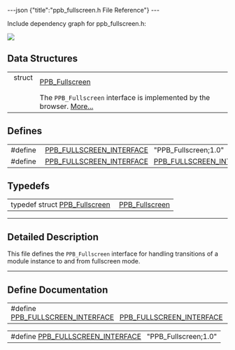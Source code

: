 ---json {"title":"ppb\_fullscreen.h File Reference"} ---

Include dependency graph for ppb\_fullscreen.h:

![](/docs/native-client/pepper_dev/c/ppb__fullscreen_8h__incl.png)

Data Structures
---------------

<table><tbody><tr class="odd"><td style="text-align: right;">struct  </td><td><a href="/docs/native-client/pepper_dev/c/struct_p_p_b___fullscreen__1__0/" class="el">PPB_Fullscreen</a></td></tr><tr class="even"><td style="text-align: right;"> </td><td>The <code>PPB_Fullscreen</code> interface is implemented by the browser. <a href="/docs/native-client/pepper_dev/c/struct_p_p_b___fullscreen__1__0#details">More...</a><br />
</td></tr></tbody></table>

Defines
-------

<table><tbody><tr class="odd"><td style="text-align: right;">#define </td><td><a href="/docs/native-client/pepper_dev/c/ppb__fullscreen_8h#a4c01a722d680c2ddb2acb8eb84567b96" class="el">PPB_FULLSCREEN_INTERFACE</a>   "PPB_Fullscreen;1.0"</td></tr><tr class="even"><td style="text-align: right;">#define </td><td><a href="/docs/native-client/pepper_dev/c/ppb__fullscreen_8h#ac9eade8043cf2d61bf195d9fa880fb34" class="el">PPB_FULLSCREEN_INTERFACE</a>   <a href="/docs/native-client/pepper_dev/c/ppb__fullscreen_8h#a4c01a722d680c2ddb2acb8eb84567b96" class="el">PPB_FULLSCREEN_INTERFACE</a></td></tr></tbody></table>

Typedefs
--------

<table><tbody><tr class="odd"><td style="text-align: right;">typedef struct <a href="/docs/native-client/pepper_dev/c/struct_p_p_b___fullscreen__1__0/" class="el">PPB_Fullscreen</a> </td><td><a href="/docs/native-client/pepper_dev/c/group___interfaces#ga965dcf552ef79d1a41e0c24db2cf5c3c" class="el">PPB_Fullscreen</a></td></tr></tbody></table>

------------------------------------------------------------------------

<span id="details" class="anchor" style="margin: 0;"></span>

Detailed Description
--------------------

This file defines the `PPB_Fullscreen` interface for handling transitions of a module instance to and from fullscreen mode.

------------------------------------------------------------------------

Define Documentation
--------------------

<span id="ac9eade8043cf2d61bf195d9fa880fb34" class="anchor" style="margin: 0;"></span>

<table><tbody><tr class="odd"><td>#define <a href="/docs/native-client/pepper_dev/c/ppb__fullscreen_8h#ac9eade8043cf2d61bf195d9fa880fb34" class="el">PPB_FULLSCREEN_INTERFACE</a>   <a href="/docs/native-client/pepper_dev/c/ppb__fullscreen_8h#a4c01a722d680c2ddb2acb8eb84567b96" class="el">PPB_FULLSCREEN_INTERFACE</a></td></tr></tbody></table>

<span id="a4c01a722d680c2ddb2acb8eb84567b96" class="anchor" style="margin: 0;"></span>

<table><tbody><tr class="odd"><td>#define <a href="/docs/native-client/pepper_dev/c/ppb__fullscreen_8h#a4c01a722d680c2ddb2acb8eb84567b96" class="el">PPB_FULLSCREEN_INTERFACE</a>   "PPB_Fullscreen;1.0"</td></tr></tbody></table>
